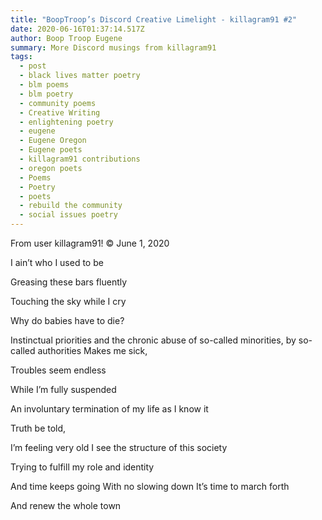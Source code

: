 ```yaml
---
title: "BoopTroop’s Discord Creative Limelight - killagram91 #2"
date: 2020-06-16T01:37:14.517Z
author: Boop Troop Eugene
summary: More Discord musings from killagram91
tags:
  - post
  - black lives matter poetry
  - blm poems
  - blm poetry
  - community poems
  - Creative Writing
  - enlightening poetry
  - eugene
  - Eugene Oregon
  - Eugene poets
  - killagram91 contributions
  - oregon poets
  - Poems
  - Poetry
  - poets
  - rebuild the community
  - social issues poetry
---
```

From user killagram91! ©
June 1, 2020

I ain’t who I used to be

Greasing these bars fluently

Touching the sky while I cry

Why do babies have to die?

Instinctual priorities and the chronic abuse of so-called minorities, by so-called authorities Makes me sick,

Troubles seem endless

While I’m fully suspended

An involuntary termination of my life as I know it

Truth be told,

I’m feeling very old I see the structure of this society

Trying to fulfill my role and identity

And time keeps going With no slowing down It’s time to march forth

And renew the whole town